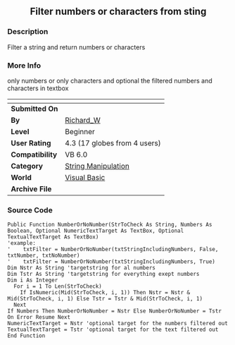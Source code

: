 ﻿<div align="center">

## Filter numbers or characters from sting


</div>

### Description

Filter a string and return numbers or characters
 
### More Info
 
only numbers or only characters and optional the filtered numbers and characters in textbox


<span>             |<span>
---                |---
**Submitted On**   |
**By**             |[Richard\_W](https://github.com/Planet-Source-Code/PSCIndex/blob/master/ByAuthor/richard-w.md)
**Level**          |Beginner
**User Rating**    |4.3 (17 globes from 4 users)
**Compatibility**  |VB 6\.0
**Category**       |[String Manipulation](https://github.com/Planet-Source-Code/PSCIndex/blob/master/ByCategory/string-manipulation__1-5.md)
**World**          |[Visual Basic](https://github.com/Planet-Source-Code/PSCIndex/blob/master/ByWorld/visual-basic.md)
**Archive File**   |[](https://github.com/Planet-Source-Code/richard-w-filter-numbers-or-characters-from-sting__1-44239/archive/master.zip)





### Source Code

```
Public Function NumberOrNoNumber(StrToCheck As String, Numbers As Boolean, Optional NumericTextTarget As TextBox, Optional TextualTextTarget As TextBox)
'example:
'    txtFilter = NumberOrNoNumber(txtStringIncludingNumbers, False, txtNumber, txtNoNumber)
'    txtFilter = NumberOrNoNumber(txtStringIncludingNumbers, True)
Dim Nstr As String 'targetstring for al numbers
Dim Tstr As String 'targetstring for everything exept numbers
Dim i As Integer
  For i = 1 To Len(StrToCheck)
    If IsNumeric(Mid(StrToCheck, i, 1)) Then Nstr = Nstr & Mid(StrToCheck, i, 1) Else Tstr = Tstr & Mid(StrToCheck, i, 1)
  Next
If Numbers Then NumberOrNoNumber = Nstr Else NumberOrNoNumber = Tstr
On Error Resume Next
NumericTextTarget = Nstr 'optional target for the numbers filtered out
TextualTextTarget = Tstr 'optional target for the text filtered out
End Function
```

